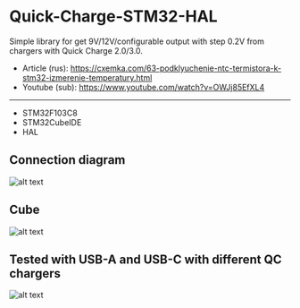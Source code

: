 # Quick-Charge-STM32-HAL
Simple library for get 9V/12V/configurable output with step 0.2V from chargers with Quick Charge 2.0/3.0.
* Article (rus): https://cxemka.com/63-podklyuchenie-ntc-termistora-k-stm32-izmerenie-temperatury.html
* Youtube (sub): https://www.youtube.com/watch?v=OWJj85EfXL4
___
* STM32F103C8
* STM32CubeIDE
* HAL
 ## Connection diagram
  ![alt text](https://cxemka.com/upload/art/qc/g/quick_charge_connection_diagram.svg)
 ## Cube
  ![alt text](https://cxemka.com/upload/art/qc/g/cube_cnf_qc.png)
## Tested with USB-A and USB-C with different QC chargers
  ![alt text](https://cxemka.com/upload/art/qc/g/200mv_step_regulation_quick_charge.jpg)
